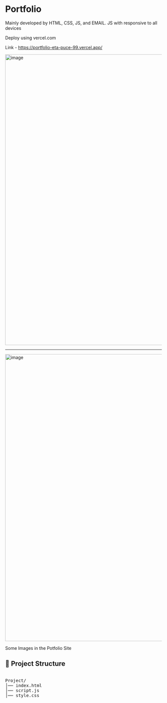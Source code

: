 # Portfolio

Mainly developed by HTML, CSS, JS, and EMAIL. JS with responsive to all devices 

Deploy using vercel.com 

Link - https://portfolio-eta-puce-99.vercel.app/


<img width="1919" height="937" alt="image" src="https://github.com/user-attachments/assets/3955a5ee-b2ef-47ca-b4a5-19df5d24f0ad" />

------------------------------------------------------------------------------------------------

<img width="1919" height="925" alt="image" src="https://github.com/user-attachments/assets/d489a77b-4ac2-4f69-8cb2-4306d3b9a368" />


Some Images in the Potfolio Site

## 📂 Project Structure

<pre>
  
Project/
│── index.html
│── script.js
│── style.css
</pre>

